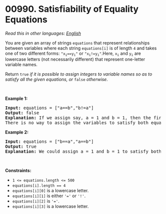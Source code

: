 # 00990. Satisfiability of Equality Equations

  _Read this in other languages:_
    [_English_](README.md)

<p>You are given an array of strings <code>equations</code> that represent relationships between variables where each string <code>equations[i]</code> is of length <code>4</code> and takes one of two different forms: <code>&quot;x<sub>i</sub>==y<sub>i</sub>&quot;</code> or <code>&quot;x<sub>i</sub>!=y<sub>i</sub>&quot;</code>.Here, <code>x<sub>i</sub></code> and <code>y<sub>i</sub></code> are lowercase letters (not necessarily different) that represent one-letter variable names.</p>

<p>Return <code>true</code><em> if it is possible to assign integers to variable names so as to satisfy all the given equations, or </em><code>false</code><em> otherwise</em>.</p>

<p>&nbsp;</p>
<p><strong>Example 1:</strong></p>

<pre>
<strong>Input:</strong> equations = [&quot;a==b&quot;,&quot;b!=a&quot;]
<strong>Output:</strong> false
<strong>Explanation:</strong> If we assign say, a = 1 and b = 1, then the first equation is satisfied, but not the second.
There is no way to assign the variables to satisfy both equations.
</pre>

<p><strong>Example 2:</strong></p>

<pre>
<strong>Input:</strong> equations = [&quot;b==a&quot;,&quot;a==b&quot;]
<strong>Output:</strong> true
<strong>Explanation:</strong> We could assign a = 1 and b = 1 to satisfy both equations.
</pre>

<p>&nbsp;</p>
<p><strong>Constraints:</strong></p>

<ul>
	<li><code>1 &lt;= equations.length &lt;= 500</code></li>
	<li><code>equations[i].length == 4</code></li>
	<li><code>equations[i][0]</code> is a lowercase letter.</li>
	<li><code>equations[i][1]</code> is either <code>&#39;=&#39;</code> or <code>&#39;!&#39;</code>.</li>
	<li><code>equations[i][2]</code> is <code>&#39;=&#39;</code>.</li>
	<li><code>equations[i][3]</code> is a lowercase letter.</li>
</ul>

